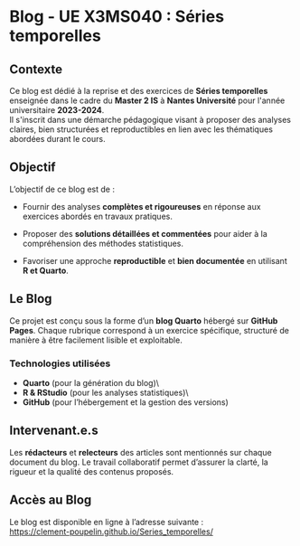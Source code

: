# **Blog - UE X3MS040 : Séries temporelles**

## Contexte

Ce blog est dédié à la reprise et des exercices de **Séries temporelles** enseignée dans le cadre du **Master 2 IS** à **Nantes Université** pour l'année universitaire **2023-2024**.\
Il s'inscrit dans une démarche pédagogique visant à proposer des analyses claires, bien structurées et reproductibles en lien avec les thématiques abordées durant le cours.

## Objectif

L’objectif de ce blog est de :

-   Fournir des analyses **complètes et rigoureuses** en réponse aux exercices abordés en travaux pratiques.

-   Proposer des **solutions détaillées et commentées** pour aider à la compréhension des méthodes statistiques.

-   Favoriser une approche **reproductible** et **bien documentée** en utilisant **R et Quarto**.

## Le Blog

Ce projet est conçu sous la forme d’un **blog Quarto** hébergé sur **GitHub Pages**. Chaque rubrique correspond à un exercice spécifique, structuré de manière à être facilement lisible et exploitable.

### Technologies utilisées

-   **Quarto** (pour la génération du blog)\
-   **R & RStudio** (pour les analyses statistiques)\
-   **GitHub** (pour l’hébergement et la gestion des versions)

## Intervenant.e.s

Les **rédacteurs** et **relecteurs** des articles sont mentionnés sur chaque document du blog. Le travail collaboratif permet d’assurer la clarté, la rigueur et la qualité des contenus proposés.

## Accès au Blog

Le blog est disponible en ligne à l’adresse suivante :\
https://clement-poupelin.github.io/Series_temporelles/
